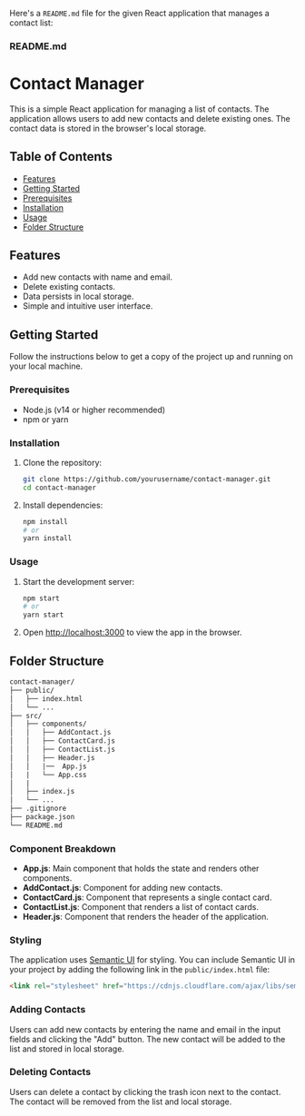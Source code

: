 Here's a `README.md` file for the given React application that manages a contact list:

### README.md

# Contact Manager

This is a simple React application for managing a list of contacts. The application allows users to add new contacts and delete existing ones. The contact data is stored in the browser's local storage.

## Table of Contents
- [Features](#features)
- [Getting Started](#getting-started)
- [Prerequisites](#prerequisites)
- [Installation](#installation)
- [Usage](#usage)
- [Folder Structure](#folder-structure)

## Features
- Add new contacts with name and email.
- Delete existing contacts.
- Data persists in local storage.
- Simple and intuitive user interface.

## Getting Started

Follow the instructions below to get a copy of the project up and running on your local machine.

### Prerequisites

- Node.js (v14 or higher recommended)
- npm or yarn

### Installation

1. Clone the repository:
    ```sh
    git clone https://github.com/yourusername/contact-manager.git
    cd contact-manager
    ```

2. Install dependencies:
    ```sh
    npm install
    # or
    yarn install
    ```

### Usage

1. Start the development server:
    ```sh
    npm start
    # or
    yarn start
    ```

2. Open [http://localhost:3000](http://localhost:3000) to view the app in the browser.

## Folder Structure

```markdown
contact-manager/
├── public/
│   ├── index.html
│   └── ...
├── src/
│   ├── components/
│   │   ├── AddContact.js
│   │   ├── ContactCard.js
│   │   ├── ContactList.js
│   │   ├── Header.js
│   │   |──  App.js
│   |   └── App.css
│   |
│   ├── index.js
│   └── ...
├── .gitignore
├── package.json
└── README.md
```

### Component Breakdown

- **App.js**: Main component that holds the state and renders other components.
- **AddContact.js**: Component for adding new contacts.
- **ContactCard.js**: Component that represents a single contact card.
- **ContactList.js**: Component that renders a list of contact cards.
- **Header.js**: Component that renders the header of the application.

### Styling

The application uses [Semantic UI](https://semantic-ui.com/) for styling. You can include Semantic UI in your project by adding the following link in the `public/index.html` file:

```html
<link rel="stylesheet" href="https://cdnjs.cloudflare.com/ajax/libs/semantic-ui/2.4.1/semantic.min.css" />
```

### Adding Contacts

Users can add new contacts by entering the name and email in the input fields and clicking the "Add" button. The new contact will be added to the list and stored in local storage.

### Deleting Contacts

Users can delete a contact by clicking the trash icon next to the contact. The contact will be removed from the list and local storage.
